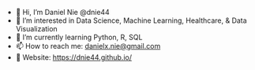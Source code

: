 - 👋 Hi, I’m Daniel Nie @dnie44
- 👀 I’m interested in Data Science, Machine Learning, Healthcare, & Data Visualization
- 🌱 I’m currently learning Python, R, SQL
- 📫 How to reach me: danielx.nie@gmail.com
- :link: Website: https://dnie44.github.io/

<!---
dnie44/dnie44 is a ✨ special ✨ repository because its `README.md` (this file) appears on your GitHub profile.
You can click the Preview link to take a look at your changes.
--->
